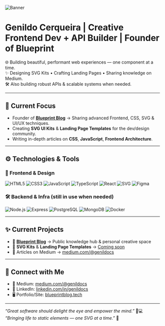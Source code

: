 ![Banner](https://iili.io/FFdOCZB.png)

# Genildo Cerqueira | Creative Frontend Dev + API Builder | Founder of Blueprint

🌐 Building beautiful, performant web experiences — one component at a time.  
✨ Designing SVG Kits • Crafting Landing Pages • Sharing knowledge on Medium.  
🛠️ Also building robust APIs & scalable systems when needed.

---

## 🎨 Current Focus

- Founder of **[Blueprint Blog](https://blueprintblog.tech)** → Sharing advanced Frontend, CSS, SVG & UI/UX techniques.
- Creating **SVG UI Kits** & **Landing Page Templates** for the dev/design community.
- Writing in-depth articles on **CSS**, **JavaScript**, **Frontend Architecture**.

---

## ⚙️ Technologies & Tools

### 🎨 Frontend & Design
![HTML5](https://img.shields.io/badge/HTML5-E34F26?style=for-the-badge&logo=html5&logoColor=white)
![CSS3](https://img.shields.io/badge/CSS3-1572B6?style=for-the-badge&logo=css3&logoColor=white)
![JavaScript](https://img.shields.io/badge/JavaScript-F7DF1E?style=for-the-badge&logo=javascript&logoColor=black)
![TypeScript](https://img.shields.io/badge/TypeScript-007ACC?style=for-the-badge&logo=typescript&logoColor=white)
![React](https://img.shields.io/badge/React-61DAFB?style=for-the-badge&logo=react&logoColor=black)
![SVG](https://img.shields.io/badge/SVG-FFB13B?style=for-the-badge&logo=svg&logoColor=white)
![Figma](https://img.shields.io/badge/Figma-F24E1E?style=for-the-badge&logo=figma&logoColor=white)

### 🛠️ Backend & Infra (still in use when needed)
![Node.js](https://img.shields.io/badge/Node.js-339933?style=for-the-badge&logo=nodedotjs&logoColor=white)
![Express](https://img.shields.io/badge/Express-000000?style=for-the-badge&logo=express&logoColor=white)
![PostgreSQL](https://img.shields.io/badge/PostgreSQL-336791?style=for-the-badge&logo=postgresql&logoColor=white)
![MongoDB](https://img.shields.io/badge/MongoDB-47A248?style=for-the-badge&logo=mongodb&logoColor=white)
![Docker](https://img.shields.io/badge/Docker-2496ED?style=for-the-badge&logo=docker&logoColor=white)

---

## ✨ Current Projects

- 🚀 **[Blueprint Blog](https://blueprintblog.tech)** → Public knowledge hub & personal creative space
- 🎁 **SVG Kits** & **Landing Page Templates** → [Coming soon](#)
- 📝 Articles on Medium → [medium.com/@genildocs](https://medium.com/@genildocs)

---

## 📲 Connect with Me

- 📝 Medium: [medium.com/@genildocs](https://medium.com/@genildocs)
- 💼 LinkedIn: [linkedin.com/in/genildocs](https://linkedin.com/in/genildocs)
- 🖥️ Portfolio/Site: [blueprintblog.tech](https://blueprintblog.tech)

---

_“Great software should delight the eye and empower the mind.”_ 🎨💻  
_“Bringing life to static elements — one SVG at a time.”_ 🚀
